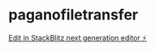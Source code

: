 # paganofiletransfer

[Edit in StackBlitz next generation editor ⚡️](https://stackblitz.com/~/github.com/Pedritohijo/paganofiletransfer)